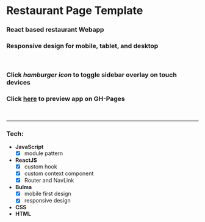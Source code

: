# **Restaurant Page Template**  

### React based restaurant Webapp

### Responsive design for mobile, tablet, and desktop
<br>

### Click *hamburger icon* to toggle sidebar overlay on touch devices  

### Click [here](https://anon-legion.github.io/restaurant-template/) to preview app on GH-Pages
<br>

---

### **Tech**:

* **JavaScript**
  - [x] module pattern
* **ReactJS**
  - [x] custom hook
  - [x] custom context component
  - [x] Router and NavLink
* **Bulma**
  - [x] mobile first design
  - [x] responsive design
* **CSS**
* **HTML**